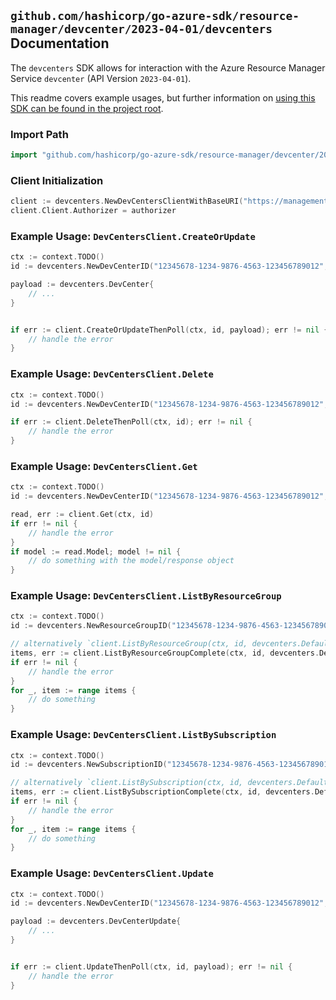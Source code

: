 
## `github.com/hashicorp/go-azure-sdk/resource-manager/devcenter/2023-04-01/devcenters` Documentation

The `devcenters` SDK allows for interaction with the Azure Resource Manager Service `devcenter` (API Version `2023-04-01`).

This readme covers example usages, but further information on [using this SDK can be found in the project root](https://github.com/hashicorp/go-azure-sdk/tree/main/docs).

### Import Path

```go
import "github.com/hashicorp/go-azure-sdk/resource-manager/devcenter/2023-04-01/devcenters"
```


### Client Initialization

```go
client := devcenters.NewDevCentersClientWithBaseURI("https://management.azure.com")
client.Client.Authorizer = authorizer
```


### Example Usage: `DevCentersClient.CreateOrUpdate`

```go
ctx := context.TODO()
id := devcenters.NewDevCenterID("12345678-1234-9876-4563-123456789012", "example-resource-group", "devCenterValue")

payload := devcenters.DevCenter{
	// ...
}


if err := client.CreateOrUpdateThenPoll(ctx, id, payload); err != nil {
	// handle the error
}
```


### Example Usage: `DevCentersClient.Delete`

```go
ctx := context.TODO()
id := devcenters.NewDevCenterID("12345678-1234-9876-4563-123456789012", "example-resource-group", "devCenterValue")

if err := client.DeleteThenPoll(ctx, id); err != nil {
	// handle the error
}
```


### Example Usage: `DevCentersClient.Get`

```go
ctx := context.TODO()
id := devcenters.NewDevCenterID("12345678-1234-9876-4563-123456789012", "example-resource-group", "devCenterValue")

read, err := client.Get(ctx, id)
if err != nil {
	// handle the error
}
if model := read.Model; model != nil {
	// do something with the model/response object
}
```


### Example Usage: `DevCentersClient.ListByResourceGroup`

```go
ctx := context.TODO()
id := devcenters.NewResourceGroupID("12345678-1234-9876-4563-123456789012", "example-resource-group")

// alternatively `client.ListByResourceGroup(ctx, id, devcenters.DefaultListByResourceGroupOperationOptions())` can be used to do batched pagination
items, err := client.ListByResourceGroupComplete(ctx, id, devcenters.DefaultListByResourceGroupOperationOptions())
if err != nil {
	// handle the error
}
for _, item := range items {
	// do something
}
```


### Example Usage: `DevCentersClient.ListBySubscription`

```go
ctx := context.TODO()
id := devcenters.NewSubscriptionID("12345678-1234-9876-4563-123456789012")

// alternatively `client.ListBySubscription(ctx, id, devcenters.DefaultListBySubscriptionOperationOptions())` can be used to do batched pagination
items, err := client.ListBySubscriptionComplete(ctx, id, devcenters.DefaultListBySubscriptionOperationOptions())
if err != nil {
	// handle the error
}
for _, item := range items {
	// do something
}
```


### Example Usage: `DevCentersClient.Update`

```go
ctx := context.TODO()
id := devcenters.NewDevCenterID("12345678-1234-9876-4563-123456789012", "example-resource-group", "devCenterValue")

payload := devcenters.DevCenterUpdate{
	// ...
}


if err := client.UpdateThenPoll(ctx, id, payload); err != nil {
	// handle the error
}
```
